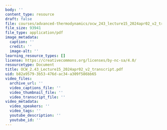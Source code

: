 ```yaml
---
body: ''
content_type: resource
draft: false
file: courses/advanced-thermodynamics/ocw_243_lecture15_2024apr02_v2_transcript.pdf
file_size: 93941
file_type: application/pdf
image_metadata:
  caption: ''
  credit: ''
  image-alt: ''
learning_resource_types: []
license: https://creativecommons.org/licenses/by-nc-sa/4.0/
resourcetype: Document
title: OCW_2.43_Lecture15_2024apr02_v2_transcript.pdf
uid: b82a9579-3b53-476d-ac34-a309f586bb65
video_files:
  archive_url: ''
  video_captions_file: ''
  video_thumbnail_file: ''
  video_transcript_file: ''
video_metadata:
  video_speakers: ''
  video_tags: ''
  youtube_description: ''
  youtube_id: ''
---
```

